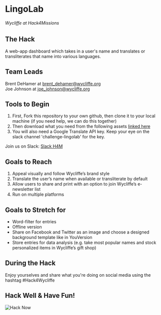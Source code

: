 # LingoLab
###### Wycliffe at Hack4Missions

## The Hack
A web-app dashboard which takes in a user's name and translates or transliterates that name into various languages.

## Team Leads
Brent DeHamer at <brent_dehamer@wycliffe.org><br />
Joe Johnson at <joe_johnson@wycliffe.org>

## Tools to Begin
1. First, Fork this repository to your own github, then clone it to your local machine (if you need help, we can do this together)
2. Then download what you need from the following assets [linked here](https://drive.google.com/drive/folders/1aDOAbfse2m25eCojcOAHTNubhH4SLnn7)
3. You will also need a Google Translate API key. Keep your eye on the slack channel 'challenge-lingolab' for the key.

Join us on Slack: [Slack H4M](http://hack4missions.slack.com)

## Goals to Reach
1. Appeal visually and follow Wycliffe’s brand style
2. Translate the user’s name when available or transliterate by default
3. Allow users to share and print with an option to join Wycliffe’s e-newsletter list
4. Run on multiple platforms

## Goals to Stretch for
* Word-filter for entries
* Offline version
* Share on Facebook and Twitter as an image and choose a designed background template like in YouVersion
* Store entries for data analysis (e.g. take most popular names and stock personalized items in Wycliffe’s gift shop)

## During the Hack
Enjoy yourselves and share what you're doing on social media using the hashtag #Hack4Wycliffe

## Hack Well & Have Fun!
![Hack Now](http://i.imgur.com/5l1MUjk.gif)
